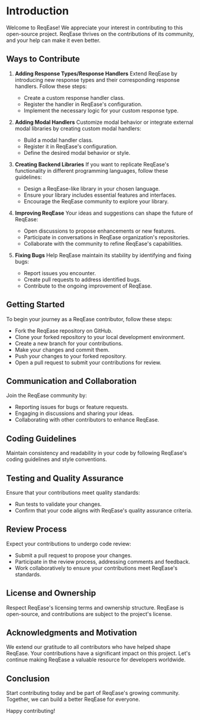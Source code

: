 # Introduction

Welcome to ReqEase! We appreciate your interest in contributing to this open-source project. ReqEase thrives on the contributions of its community, and your help can make it even better.

## Ways to Contribute

1. **Adding Response Types/Response Handlers**
   Extend ReqEase by introducing new response types and their corresponding response handlers. Follow these steps:
   - Create a custom response handler class.
   - Register the handler in ReqEase's configuration.
   - Implement the necessary logic for your custom response type.

2. **Adding Modal Handlers**
   Customize modal behavior or integrate external modal libraries by creating custom modal handlers:
   - Build a modal handler class.
   - Register it in ReqEase's configuration.
   - Define the desired modal behavior or style.

3. **Creating Backend Libraries**
   If you want to replicate ReqEase's functionality in different programming languages, follow these guidelines:
   - Design a ReqEase-like library in your chosen language.
   - Ensure your library includes essential features and interfaces.
   - Encourage the ReqEase community to explore your library.

4. **Improving ReqEase**
   Your ideas and suggestions can shape the future of ReqEase:
   - Open discussions to propose enhancements or new features.
   - Participate in conversations in ReqEase organization's repositories.
   - Collaborate with the community to refine ReqEase's capabilities.

5. **Fixing Bugs**
   Help ReqEase maintain its stability by identifying and fixing bugs:
   - Report issues you encounter.
   - Create pull requests to address identified bugs.
   - Contribute to the ongoing improvement of ReqEase.

## Getting Started

To begin your journey as a ReqEase contributor, follow these steps:
- Fork the ReqEase repository on GitHub.
- Clone your forked repository to your local development environment.
- Create a new branch for your contributions.
- Make your changes and commit them.
- Push your changes to your forked repository.
- Open a pull request to submit your contributions for review.

## Communication and Collaboration

Join the ReqEase community by:
- Reporting issues for bugs or feature requests.
- Engaging in discussions and sharing your ideas.
- Collaborating with other contributors to enhance ReqEase.

## Coding Guidelines

Maintain consistency and readability in your code by following ReqEase's coding guidelines and style conventions.

## Testing and Quality Assurance

Ensure that your contributions meet quality standards:
- Run tests to validate your changes.
- Confirm that your code aligns with ReqEase's quality assurance criteria.

## Review Process

Expect your contributions to undergo code review:
- Submit a pull request to propose your changes.
- Participate in the review process, addressing comments and feedback.
- Work collaboratively to ensure your contributions meet ReqEase's standards.

## License and Ownership

Respect ReqEase's licensing terms and ownership structure. ReqEase is open-source, and contributions are subject to the project's license.

## Acknowledgments and Motivation

We extend our gratitude to all contributors who have helped shape ReqEase. Your contributions have a significant impact on this project. Let's continue making ReqEase a valuable resource for developers worldwide.

## Conclusion

Start contributing today and be part of ReqEase's growing community. Together, we can build a better ReqEase for everyone.

Happy contributing!
